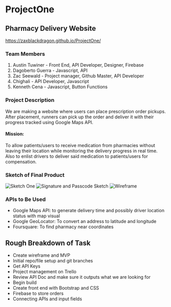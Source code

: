 # ProjectOne

## Pharmacy Delivery Website

https://zaxblackdragon.github.io/ProjectOne/

### Team Members

1. Austin Tuwiner - Front End, API Developer, Designer, Firebase
2. Dagoberto Guerra - Javascript, API
3. Zac Seewald - Project manager, Github Master, API Developer
4. Chighali - API Developer, Javascript
5. Kenneth Cena - Javascript, Button Functions

### Project Description

We are making a website where users can place prescription order pickups. After placement, runners can pick up the order and deliver it with their progress tracked using Google Maps API.

#### Mission: 

To allow patients/users to receive medication from pharmacies without leaving their location while monitoring the delivery progress in real time. Also to enlist drivers to deliver said medication to patients/users for compensation. 

### Sketch of Final Product

![Sketch One](https://github.com/zaxblackdragon/ProjectOne/blob/master/assets/ProjectImage1.jpg)
![Signature and Passcode Sketch](https://github.com/zaxblackdragon/ProjectOne/blob/master/assets/ProjectImage2.jpg)
![Wireframe](https://github.com/zaxblackdragon/ProjectOne/blob/master/assets/images/RDX-mobile-wireframe.jpg)

### APIs to Be Used
- Google Maps API: to generate delivery time and possibly driver location status with map visual
- Google GeoLocator: To convert an address to latitude and longitude
- Foursquare: To find pharmacy near coordinates

## Rough Breakdown of Task
- Create wireframe and MVP
- Initial repo/file setup and git branches
- Get API Keys
- Project management on Trello
- Review API Doc and make sure it outputs what we are looking for
- Begin build
- Create front end with Bootstrap and CSS
- Firebase to store orders
- Connecting APIs and input fields
